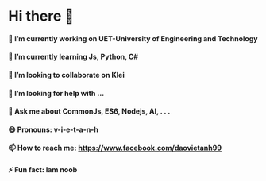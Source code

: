 # Hi there 👋
#### 🔭 I’m currently working on UET-University of Engineering and Technology
#### 🌱 I’m currently learning Js, Python, C#
#### 👯 I’m looking to collaborate on Klei
#### 🤔 I’m looking for help with ...
#### 💬 Ask me about CommonJs, ES6, Nodejs, AI, . . .
#### 😄 Pronouns: v-i-e-t-a-n-h
#### 📫 How to reach me: https://www.facebook.com/daovietanh99
#### ⚡ Fun fact: Iam noob
